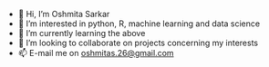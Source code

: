 - 👋 Hi, I’m Oshmita Sarkar
- 👀 I’m interested in python, R, machine learning and data science
- 🌱 I’m currently learning the above
- 💞️ I’m looking to collaborate on projects concerning my interests
- 📫 E-mail me on oshmitas.26@gmail.com

<!---
oshmita26/oshmita26 is a ✨ special ✨ repository because its `README.md` (this file) appears on your GitHub profile.
You can click the Preview link to take a look at your changes.
--->
